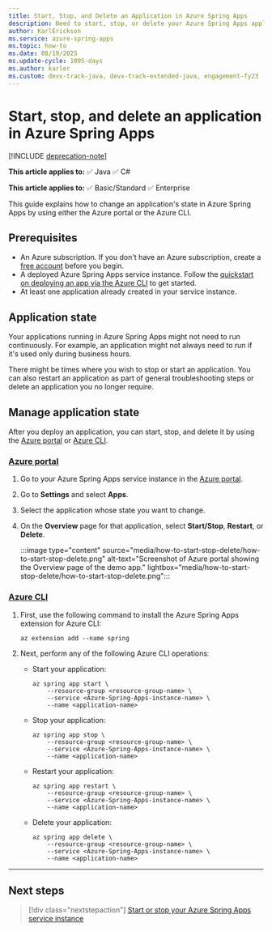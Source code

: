 ```yaml
---
title: Start, Stop, and Delete an Application in Azure Spring Apps
description: Need to start, stop, or delete your Azure Spring Apps application? Learn how to manage the state of an Azure Spring Apps application.
author: KarlErickson
ms.service: azure-spring-apps
ms.topic: how-to
ms.date: 08/19/2025
ms.update-cycle: 1095-days
ms.author: karler
ms.custom: devx-track-java, devx-track-extended-java, engagement-fy23
---
```


# Start, stop, and delete an application in Azure Spring Apps

[!INCLUDE [deprecation-note](../includes/deprecation-note.md)]

**This article applies to:** ✅ Java ✅ C#

**This article applies to:** ✅ Basic/Standard ✅ Enterprise

This guide explains how to change an application's state in Azure Spring Apps by using either the Azure portal or the Azure CLI.

## Prerequisites

- An Azure subscription. If you don't have an Azure subscription, create a [free account](https://azure.microsoft.com/free/?WT.mc_id=A261C142F) before you begin.
- A deployed Azure Spring Apps service instance. Follow the [quickstart on deploying an app via the Azure CLI](./quickstart.md) to get started.
- At least one application already created in your service instance.

## Application state

Your applications running in Azure Spring Apps might not need to run continuously. For example, an application might not always need to run if it's used only during business hours.

There might be times where you wish to stop or start an application. You can also restart an application as part of general troubleshooting steps or delete an application you no longer require.

## Manage application state

After you deploy an application, you can start, stop, and delete it by using the [Azure portal](https://portal.azure.com) or [Azure CLI](/cli/azure/).

### [Azure portal](#tab/azure-portal)

1. Go to your Azure Spring Apps service instance in the [Azure portal](https://portal.azure.com).

1. Go to **Settings** and select **Apps**.

1. Select the application whose state you want to change.

1. On the **Overview** page for that application, select **Start/Stop**, **Restart**, or **Delete**.

   :::image type="content" source="media/how-to-start-stop-delete/how-to-start-stop-delete.png" alt-text="Screenshot of Azure portal showing the Overview page of the demo app." lightbox="media/how-to-start-stop-delete/how-to-start-stop-delete.png":::

### [Azure CLI](#tab/azure-cli)

1. First, use the following command to install the Azure Spring Apps extension for Azure CLI:

   ```azurecli-interactive
   az extension add --name spring
   ```

1. Next, perform any of the following Azure CLI operations:

   - Start your application:

     ```azurecli-interactive
     az spring app start \
         --resource-group <resource-group-name> \
         --service <Azure-Spring-Apps-instance-name> \
         --name <application-name>
     ```

   - Stop your application:

     ```azurecli
     az spring app stop \
         --resource-group <resource-group-name> \
         --service <Azure-Spring-Apps-instance-name> \
         --name <application-name>
     ```

   - Restart your application:

     ```azurecli
     az spring app restart \
         --resource-group <resource-group-name> \
         --service <Azure-Spring-Apps-instance-name> \
         --name <application-name>
     ```

   - Delete your application:

     ```azurecli
     az spring app delete \
         --resource-group <resource-group-name> \
         --service <Azure-Spring-Apps-instance-name> \
         --name <application-name>
     ```

---

## Next steps

> [!div class="nextstepaction"]
> [Start or stop your Azure Spring Apps service instance](how-to-start-stop-service.md)
